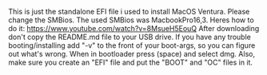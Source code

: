 This is just the standalone EFI file i used to install MacOS Ventura. Please change the SMBios. The used SMBios was MacbookPro16,3. Heres how to do it: https://www.youtube.com/watch?v=8MsueH5EouQ After downloading don't copy the README.md file to your USB drive. If you have any trouble booting/installing add "-v" to the front of your boot-args, so you can figure out what's wrong.
When in bootloader press (space) and select dmg.
Also, make sure you create an "EFI" file and put the "BOOT" and "OC" files in it.
